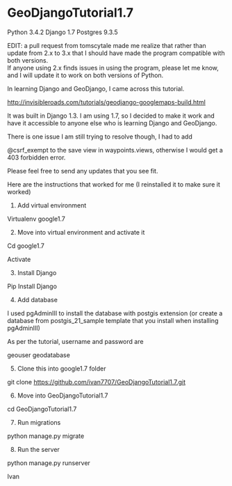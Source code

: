 GeoDjangoTutorial1.7
====================

Python 3.4.2 
Django 1.7
Postgres 9.3.5

EDIT:  a pull request from tomscytale  made me realize that rather than update from 2.x to 3.x that I should have made the program compatible with both versions.  
If anyone using 2.x finds issues in using the program, please let me know, and I will update it to work on both versions of Python.


In learning Django and GeoDjango, I came across this tutorial.

http://invisibleroads.com/tutorials/geodjango-googlemaps-build.html

It was built in Django 1.3.  I am using 1.7, so I decided to make it work and have it accessible to anyone else who is learning 
Django and GeoDjango.  

There is one issue I am still trying to resolve though, I had to add

@csrf_exempt to the save view in waypoints.views, otherwise I would get a 403 forbidden error.  

Please feel free to send any updates that you see fit.  

Here are the instructions that worked for me (I reinstalled it to make sure it worked) 

1)	Add virtual environment 

Virtualenv google1.7

2)	Move into virtual environment and activate it

Cd google1.7 

Activate

3)	Install Django 

Pip Install Django

4)	Add database 

I used pgAdminIII to install the database with postgis extension (or create a database from postgis_21_sample template that you install when installing pgAdminIII)

As per the tutorial, username and password are

geouser geodatabase

5)	Clone this into google1.7 folder

git clone https://github.com/ivan7707/GeoDjangoTutorial1.7.git

6)	Move into GeoDjangoTutorial1.7

cd GeoDjangoTutorial1.7

7) Run migrations

python manage.py migrate

8) Run the server

python manage.py runserver




Ivan
